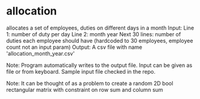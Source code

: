 # allocation
allocates a set of employees, duties on different days in a month 
Input:
Line 1: number of duty per day 
Line 2: month year
Next 30 lines: number of duties each employee should have (hardcoded to 30 employees, employee count not an input param)
Output:
A csv file with name 'allocation_month_year.csv'

Note: Program automatically writes to the output file. Input can be given as file or from keyboard. Sample input file checked in the repo.

Note: It can be thought of as a problem to create a random 2D bool rectangular matrix  with constraint on row sum and column sum
